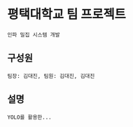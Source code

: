 # 평택대학교 팀 프로젝트
```
인파 밀집 시스템 개발
```
## 구성원
```
팀장: 김대진, 팀원: 김대진, 김대진
```
## 설명
```
YOLO를 활용한...
```
